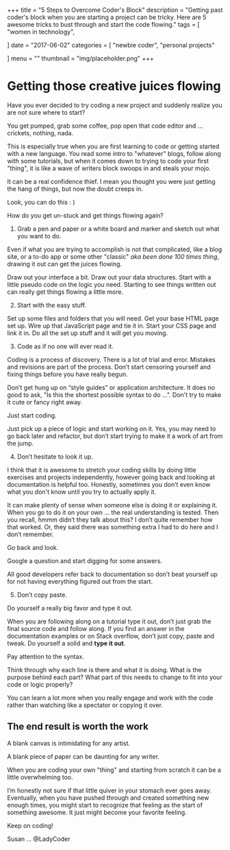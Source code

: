 +++
title = "5 Steps to Overcome Coder's Block"
description = "Getting past coder's block when you are starting a project can be tricky. Here are 5 awesome tricks to bust through and start the code flowing."
tags = [
    "women in technology",
    
]
date = "2017-06-02"
categories = [
    "newbie coder", 
    "personal projects"
    
]
menu = ""
thumbnail = "img/placeholder.png"
+++

# Getting those creative juices flowing

Have you ever decided to try coding a new project and suddenly realize you are not sure where to start? 

You get pumped, grab some coffee, pop open that code editor and ... crickets, nothing, nada. 

This is especially true when you are first learning to code or getting started with a new language. You read some intro to "whatever" blogs, follow along with some tutorials, but when it comes down to trying to code your first "thing", it is like a wave of writers block swoops in and steals your mojo.

It can be a real confidence thief. I mean you thought you were just getting the hang of things, but now the doubt creeps in. 

Look, you can do this : )

How do you get un-stuck and get things flowing again?

1. Grab a pen and paper or a white board and marker and sketch out what you want to do.

Even if what you are trying to accomplish is not that complicated, like a blog site, or a to-do app or some other "classic"  *aka been done 100 times thing*, drawing it out can get the juices flowing. 

Draw out your interface a bit. Draw out your data structures. Start with a little pseudo code on the logic you need. Starting to see things written out can really get things flowing a little more.

2. Start with the easy stuff.

Set up some files and folders that you will need. Get your base HTML page set up.  Wire up that JavaScript page and tie it in. Start your CSS page and link it in. Do all the set up stuff and it will get you moving.

3. Code as if no one will ever read it.

Coding is a process of discovery.  There is a lot of trial and error. Mistakes and revisions are part of the process. Don’t start censoring yourself and fixing things before you have really begun. 

Don’t get hung up on “style guides” or application architecture. It does no good to ask, "Is this the shortest possible syntax to do ...”. Don't try to make it cute or fancy right away. 

Just start coding. 

Just pick up a piece of logic and start working on it. Yes, you may need to go back later and refactor, but don’t start trying to make it a work of art from the jump. 

4. Don’t hesitate to look it up.

I think that it is awesome to stretch your coding skills by doing little exercises and projects independently, however going back and looking at documentation is helpful too.  Honestly, sometimes you don’t even know what you don't know until you try to actually apply it. 

It can make plenty of sense when someone else is doing it or explaining it. When you go to do it on your own ... the real understanding is tested. Then you recall, hmmm didn’t they talk about this?  I don’t quite remember how that worked. Or, they said there was something extra I had to do here and I don’t remember. 

Go back and look. 

Google a question and start digging for some answers. 

All good developers refer back to documentation so don’t beat yourself up for not having everything figured out from the start.

5. Don’t copy paste. 

Do yourself a really big favor and type it out. 

When you are following along on a tutorial type it out, don’t just grab the final source code and follow along. If you find an answer in the documentation examples or on Stack overflow, don’t just copy, paste and tweak. Do yourself a solid and **type it out**. 

Pay attention to the syntax. 

Think through why each line is there and what it is doing. What is the purpose behind each part? What part of this needs to change to fit into your code or logic properly? 

You can learn a lot more when you really engage and work with the code rather than watching like a spectator or copying it over.

## The end result is worth the work

A blank canvas is intimidating for any artist.

A blank piece of paper can be daunting for any writer.

When you are coding your own "thing" and starting from scratch it can be a little overwhelming too. 

I’m honestly not sure if that little quiver in your stomach ever goes away. Eventually, when you have pushed through and created something new enough times, you might start to recognize that feeling as the start of something awesome. It just might become your favorite feeling.

Keep on coding!

Susan ... @LadyCoder